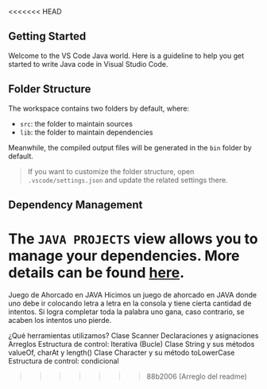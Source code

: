 <<<<<<< HEAD
## Getting Started

Welcome to the VS Code Java world. Here is a guideline to help you get started to write Java code in Visual Studio Code.

## Folder Structure

The workspace contains two folders by default, where:

- `src`: the folder to maintain sources
- `lib`: the folder to maintain dependencies

Meanwhile, the compiled output files will be generated in the `bin` folder by default.

> If you want to customize the folder structure, open `.vscode/settings.json` and update the related settings there.

## Dependency Management

The `JAVA PROJECTS` view allows you to manage your dependencies. More details can be found [here](https://github.com/microsoft/vscode-java-dependency#manage-dependencies).
=======
Juego de Ahorcado en JAVA
Hicimos un juego de ahorcado en JAVA donde uno debe ir colocando letra a letra en la consola y tiene cierta cantidad de intentos. Si logra completar toda la palabra uno gana, caso contrario, se acaben los intentos uno pierde.

¿Qué herramientas utilizamos?
Clase Scanner
Declaraciones y asignaciones
Arreglos
Estructura de control: Iterativa (Bucle)
Clase String y sus métodos valueOf, charAt y length()
Clase Character y su método toLowerCase
Estructura de control: condicional
>>>>>>> 88b2006 (Arreglo del readme)
